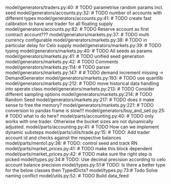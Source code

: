 model/generators/traders.py:40:        # TODO parametrise random params incl. seed
model/generators/accounts.py:32:        # TODO number of accounts with different types
model/generators/accounts.py:41:        # TODO create fast calibration to have one trader for all floating supply
model/generators/accounts.py:82:        # TODO Reserve account as first contract account???
model/generators/markets.py:37:    # TODO multi currency configurable
model/generators/markets.py:38:    # TODO in particular delay for Celo supply
model/generators/markets.py:39:    # TODO typing
model/generators/markets.py:40:    # TODO All seeds as params
model/generators/markets.py:41:    # TODO unified seed generation
model/generators/markets.py:42:    # TODO Comments
model/generators/markets.py:114:        # TODO parser
model/generators/markets.py:147:        #     # TODO  demand increment missing -> DemandGenerator
model/generators/markets.py:193:        # TODO use quantlib
model/generators/markets.py:212:        # TODO move historical data handling into sperate class
model/generators/markets.py:213:        # TODO Consider different sampling options
model/generators/markets.py:214:        # TODO Random Seed
model/generators/markets.py:217:        # TODO does it make sense to free the memory?
model/generators/markets.py:221:        # TODO conversion to pandas frame is slow!!!
model/generators/buy_and_sell.py:25:        # TODO what to do here?
model/parts/accounting.py:40:    # TODO only works with one trader. Otherwise the bucket sizes are not dynamically adjusted.
model/parts/accounting.py:41:    # TODO How can we implement dynamic substeps
model/parts/utils/trade.py:15:        # TODO: Add trader account id and checks against the respective balances
model/parts/mento1.py:38:    # TODO: control seed and track RN
model/parts/market_prices.py:41:    # TODO make this block dependent
model/parts/market_prices.py:42:    # TODO make sure the right step is picked
model/types.py:34:# TODO: Use decimal precision according to celo account balance precision
model/types.py:51:# TODO: Is there a better type for the below classes then TypedDicts?
model/types.py:73:# Todo Solve naming conflict
model/utils.py:52:    # TODO Build data_feed
